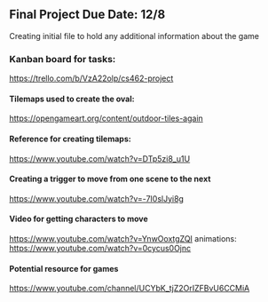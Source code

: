 ## Final Project Due Date: 12/8

Creating initial file to hold any additional information about the game

### Kanban board for tasks:
https://trello.com/b/VzA22olp/cs462-project

#### Tilemaps used to create the oval:
https://opengameart.org/content/outdoor-tiles-again

#### Reference for creating tilemaps:
https://www.youtube.com/watch?v=DTp5zi8_u1U

#### Creating a trigger to move from one scene to the next
https://www.youtube.com/watch?v=-7I0slJyi8g

#### Video for getting characters to move
https://www.youtube.com/watch?v=YnwOoxtgZQI
animations: https://www.youtube.com/watch?v=0cycus0Ojnc

#### Potential resource for games
https://www.youtube.com/channel/UCYbK_tjZ2OrIZFBvU6CCMiA

